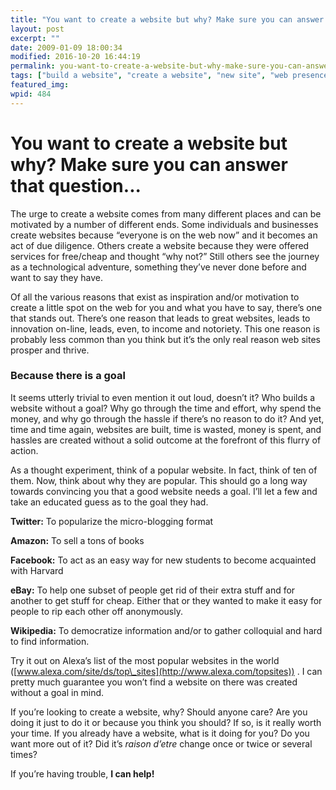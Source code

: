 ```yaml
---
title: "You want to create a website but why? Make sure you can answer that question..."
layout: post
excerpt: ""
date: 2009-01-09 18:00:34
modified: 2016-10-20 16:44:19
permalink: you-want-to-create-a-website-but-why-make-sure-you-can-answer-that-question/index.html
tags: ["build a website", "create a website", "new site", "web presence", "web reason", "website", "web strategy"]
featured_img: 
wpid: 484
---
```


# You want to create a website but why? Make sure you can answer that question...

The urge to create a website comes from many different places and can be motivated by a number of different ends. Some individuals and businesses create websites because “everyone is on the web now” and it becomes an act of due diligence. Others create a website because they were offered services for free/cheap and thought “why not?” Still others see the journey as a technological adventure, something they’ve never done before and want to say they have.

Of all the various reasons that exist as inspiration and/or motivation to create a little spot on the web for you and what you have to say, there’s one that stands out. There’s one reason that leads to great websites, leads to innovation on-line, leads, even, to income and notoriety. This one reason is probably less common than you think but it’s the only real reason web sites prosper and thrive.

### **Because there is a goal**

It seems utterly trivial to even mention it out loud, doesn’t it? Who builds a website without a goal? Why go through the time and effort, why spend the money, and why go through the hassle if there’s no reason to do it? And yet, time and time again, websites are built, time is wasted, money is spent, and hassles are created without a solid outcome at the forefront of this flurry of action.

As a thought experiment, think of a popular website. In fact, think of ten of them. Now, think about why they are popular. This should go a long way towards convincing you that a good website needs a goal. I’ll let a few and take an educated guess as to the goal they had.

**Twitter:** To popularize the micro-blogging format

**Amazon:** To sell a tons of books

**Facebook:** To act as an easy way for new students to become acquainted with Harvard

**eBay:** To help one subset of people get rid of their extra stuff and for another to get stuff for cheap. Either that or they wanted to make it easy for people to rip each other off anonymously.

**Wikipedia:** To democratize information and/or to gather colloquial and hard to find information.

Try it out on Alexa’s list of the most popular websites in the world ([www.alexa.com/site/ds/top\_sites](http://www.alexa.com/topsites)) . I can pretty much guarantee you won’t find a website on there was created without a goal in mind.

If you’re looking to create a website, why? Should anyone care? Are you doing it just to do it or because you think you should? If so, is it really worth your time. If you already have a website, what is it doing for you? Do you want more out of it? Did it’s *raison d’etre* change once or twice or several times?

If you’re having trouble, **I can help!**